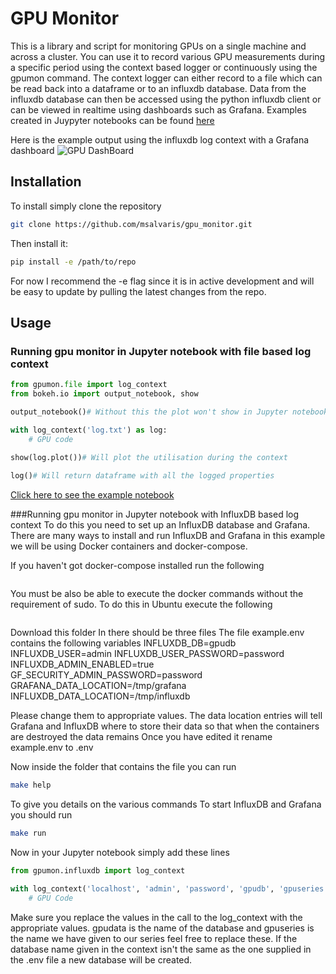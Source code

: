 # GPU Monitor
This is a library and script for monitoring GPUs on a single machine and across a cluster. You can use it to record various GPU measurements during a specific period using the context based logger or continuously using the gpumon command. The context logger can either record to a file which can be read back into a dataframe or to an influxdb database. Data from the influxdb database can then be accessed using the python influxdb client or can be viewed in realtime using dashboards such as Grafana. Examples created in Juypyter notebooks can be found [here]()


Here is the example output using the influxdb log context with a Grafana dashboard
![GPU DashBoard](static/gpu_dashboard.gif "Grafana GPU Dashboard")


## Installation

To install simply clone the repository

```bash
git clone https://github.com/msalvaris/gpu_monitor.git
```

Then install it:
```bash
pip install -e /path/to/repo
```

For now I recommend the -e flag since it is in active development and 
will be easy to update by pulling the latest changes from the repo.

## Usage
### Running gpu monitor in Jupyter notebook with file based log context
```python
from gpumon.file import log_context
from bokeh.io import output_notebook, show

output_notebook()# Without this the plot won't show in Jupyter notebook

with log_context('log.txt') as log:
    # GPU code
    
show(log.plot())# Will plot the utilisation during the context

log()# Will return dataframe with all the logged properties
```
[Click here to see the example notebook]()

###Running gpu monitor in Jupyter notebook with InfluxDB based log context
To do this you need to set up an InfluxDB database and Grafana. There are many ways to install and run InfluxDB and Grafana in this example we will be using Docker containers and docker-compose.

If you haven't got docker-compose installed run the following
```bash

```
You must be also be able to execute the docker commands without the requirement of sudo. To do this in Ubuntu execute the following
```bash

```

Download this folder
In there should be three files
The file example.env contains the following variables
INFLUXDB_DB=gpudb
INFLUXDB_USER=admin
INFLUXDB_USER_PASSWORD=password
INFLUXDB_ADMIN_ENABLED=true
GF_SECURITY_ADMIN_PASSWORD=password
GRAFANA_DATA_LOCATION=/tmp/grafana
INFLUXDB_DATA_LOCATION=/tmp/influxdb

Please change them to appropriate values. The data location entries will tell Grafana and InfluxDB where to store their data so that when the containers are destroyed the data remains
Once you have edited it rename example.env to .env

Now inside the folder that contains the file you can run
```bash
make help
```
To give you details on the various commands
To start InfluxDB and Grafana you should run

```bash
make run
```

Now in your Jupyter notebook simply add these lines
```python
from gpumon.influxdb import log_context

with log_context('localhost', 'admin', 'password', 'gpudb', 'gpuseries'):
	# GPU Code

```

Make sure you replace the values in the call to the log_context with the appropriate values.
gpudata is the name of the database and gpuseries is the name we have given to our series feel free to replace these.
If the database name given in the context isn't the same as the one supplied in the .env file a new database will be created.